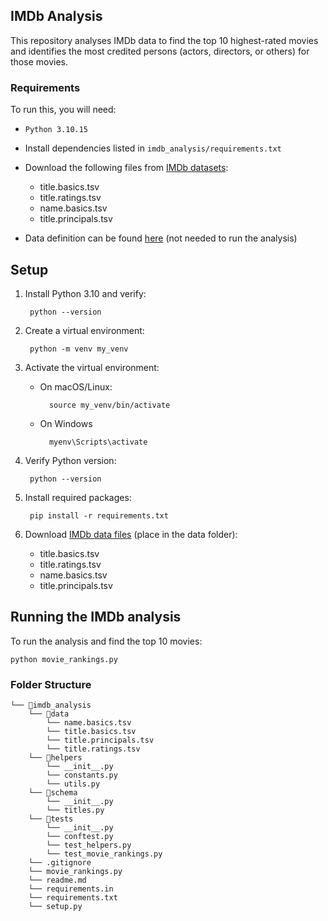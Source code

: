 ## IMDb Analysis ##

This repository analyses IMDb data to find the top 10 highest-rated movies and identifies the most credited persons (actors, directors, or others) for those movies.

### Requirements ###

To run this, you will need:

- `Python 3.10.15`

- Install dependencies listed in `imdb_analysis/requirements.txt`

- Download the following files from [IMDb datasets](https://datasets.imdbws.com):

    - title.basics.tsv
    - title.ratings.tsv
    - name.basics.tsv
    - title.principals.tsv

- Data definition can be found [here](https://developer.imdb.com/non-commercial-datasets/) (not needed to run the analysis)


## Setup ##

1. Install Python 3.10 and verify:

        python --version

2. Create a virtual environment:

        python -m venv my_venv

3. Activate the virtual environment:

    - On macOS/Linux:

            source my_venv/bin/activate

    - On Windows

            myenv\Scripts\activate

4. Verify Python version:

        python --version

5. Install required packages:

        pip install -r requirements.txt


6. Download [IMDb data files](https://datasets.imdbws.com) (place in the data folder):
    - title.basics.tsv
    - title.ratings.tsv
    - name.basics.tsv
    - title.principals.tsv


## Running the IMDb analysis ##

To run the analysis and find the top 10 movies:

    python movie_rankings.py


### Folder Structure ###
```
└── 📁imdb_analysis
    └── 📁data
        └── name.basics.tsv
        └── title.basics.tsv
        └── title.principals.tsv
        └── title.ratings.tsv
    └── 📁helpers
        └── __init__.py
        └── constants.py
        └── utils.py
    └── 📁schema
        └── __init__.py
        └── titles.py
    └── 📁tests
        └── __init__.py
        └── conftest.py
        └── test_helpers.py
        └── test_movie_rankings.py
    └── .gitignore
    └── movie_rankings.py
    └── readme.md
    └── requirements.in
    └── requirements.txt
    └── setup.py
```
